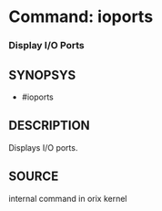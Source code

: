 # Command: ioports

### Display I/O Ports

## SYNOPSYS
+ #ioports

## DESCRIPTION
Displays I/O ports.

## SOURCE
internal command in orix kernel
